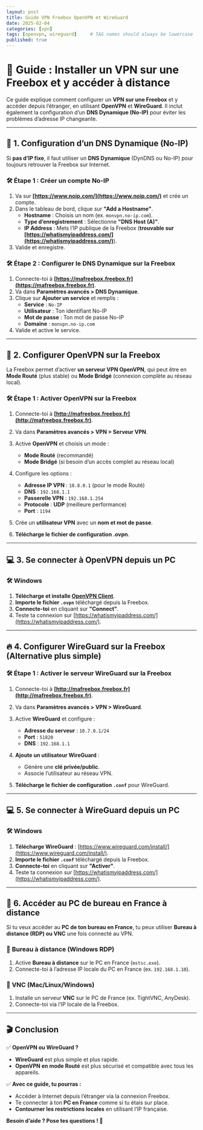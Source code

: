 ```yaml
---
layout: post
title: Guide VPN Freebox OpenVPN et WireGuard
date: 2025-02-04
categories: [vpn]
tags: [openvpn, wireguard]     # TAG names should always be lowercase
published: true
---
```


# 📌 Guide : Installer un VPN sur une Freebox et y accéder à distance  

Ce guide explique comment configurer un **VPN sur une Freebox** et y accéder depuis l’étranger, en utilisant **OpenVPN** et **WireGuard**. Il inclut également la configuration d’un **DNS Dynamique (No-IP)** pour éviter les problèmes d’adresse IP changeante.  

---

## 🚀 1. Configuration d’un DNS Dynamique (No-IP)  

Si **pas d’IP fixe**, il faut utiliser un **DNS Dynamique** (DynDNS ou No-IP) pour toujours retrouver la Freebox sur Internet.  

### 🛠️ Étape 1 : Créer un compte No-IP  
1. Va sur **[https://www.noip.com/](https://www.noip.com/)** et crée un compte.  
2. Dans le tableau de bord, clique sur **"Add a Hostname"**.  
   - **Hostname** : Choisis un nom (ex. `monvpn.no-ip.com`).  
   - **Type d’enregistrement** : Sélectionne **"DNS Host (A)"**.  
   - **IP Address** : Mets l’IP publique de la Freebox (**trouvable sur [https://whatismyipaddress.com/](https://whatismyipaddress.com/)**).  
3. Valide et enregistre.  

### 🛠️ Étape 2 : Configurer le DNS Dynamique sur la Freebox  
1. Connecte-toi à **[https://mafreebox.freebox.fr](https://mafreebox.freebox.fr)**.  
2. Va dans **Paramètres avancés > DNS Dynamique**.  
3. Clique sur **Ajouter un service** et remplis :  
   - **Service** : `No-IP`  
   - **Utilisateur** : Ton identifiant No-IP  
   - **Mot de passe** : Ton mot de passe No-IP  
   - **Domaine** : `monvpn.no-ip.com`  
4. Valide et active le service.  

---

## 🔐 2. Configurer OpenVPN sur la Freebox  

La Freebox permet d’activer **un serveur VPN OpenVPN**, qui peut être en **Mode Routé** (plus stable) ou **Mode Bridgé** (connexion complète au réseau local).  

### 🛠️ Étape 1 : Activer OpenVPN sur la Freebox  
1. Connecte-toi à **[http://mafreebox.freebox.fr](http://mafreebox.freebox.fr)**.  
2. Va dans **Paramètres avancés > VPN > Serveur VPN**.  
3. Active **OpenVPN** et choisis un mode :  
   - **Mode Routé** (recommandé)  
   - **Mode Bridgé** (si besoin d’un accès complet au réseau local)  

4. Configure les options :  
   - **Adresse IP VPN** : `10.8.0.1` (pour le mode Routé)  
   - **DNS** : `192.168.1.1`  
   - **Passerelle VPN** : `192.168.1.254`  
   - **Protocole** : **UDP** (meilleure performance)  
   - **Port** : `1194`  

5. Crée un **utilisateur VPN** avec un **nom et mot de passe**.  

6. **Télécharge le fichier de configuration .ovpn**.  

---

## 💻 3. Se connecter à OpenVPN depuis un PC  

### 🛠️ Windows  
1. **Télécharge et installe [OpenVPN Client](https://openvpn.net/community-downloads/)**.  
2. **Importe le fichier `.ovpn`** téléchargé depuis la Freebox.  
3. **Connecte-toi** en cliquant sur **"Connect"**.  
4. Teste ta connexion sur [https://whatismyipaddress.com/](https://whatismyipaddress.com/).  

---

## 🔥 4. Configurer WireGuard sur la Freebox (Alternative plus simple)  

### 🛠️ Étape 1 : Activer le serveur WireGuard sur la Freebox  
1. Connecte-toi à **[http://mafreebox.freebox.fr](http://mafreebox.freebox.fr)**.  
2. Va dans **Paramètres avancés > VPN > WireGuard**.  
3. Active **WireGuard** et configure :  
   - **Adresse du serveur** : `10.7.0.1/24`  
   - **Port** : `51820`  
   - **DNS** : `192.168.1.1`  
4. **Ajoute un utilisateur WireGuard** :  
   - Génère une **clé privée/public**.  
   - Associe l’utilisateur au réseau VPN.  

5. **Télécharge le fichier de configuration `.conf`** pour WireGuard.  

---

## 💻 5. Se connecter à WireGuard depuis un PC  

### 🛠️ Windows  
1. **Télécharge WireGuard** : [https://www.wireguard.com/install/](https://www.wireguard.com/install/).  
2. **Importe le fichier `.conf`** téléchargé depuis la Freebox.  
3. **Connecte-toi** en cliquant sur **"Activer"**.  
4. Teste ta connexion sur [https://whatismyipaddress.com/](https://whatismyipaddress.com/).  

---

## 🎯 6. Accéder au PC de bureau en France à distance  

Si tu veux accéder au **PC de ton bureau en France**, tu peux utiliser **Bureau à distance (RDP) ou VNC** une fois connecté au VPN.  

### 🔹 **Bureau à distance (Windows RDP)**  
1. Active **Bureau à distance** sur le PC en France (`mstsc.exe`).  
2. Connecte-toi à l’adresse IP locale du PC en France (ex. `192.168.1.10`).  

### 🔹 **VNC (Mac/Linux/Windows)**  
1. Installe un serveur **VNC** sur le PC de France (ex. TightVNC, AnyDesk).  
2. Connecte-toi via l’IP locale de la Freebox.  

---

## 🎬 Conclusion  

✅ **OpenVPN ou WireGuard ?**  
- **WireGuard** est plus simple et plus rapide.  
- **OpenVPN en mode Routé** est plus sécurisé et compatible avec tous les appareils.  

✅ **Avec ce guide, tu pourras :**  
- Accéder à Internet depuis l’étranger via la connexion Freebox.  
- Te connecter à ton **PC en France** comme si tu étais sur place.  
- **Contourner les restrictions locales** en utilisant l’IP française.  

**Besoin d’aide ? Pose tes questions ! 🚀**  

